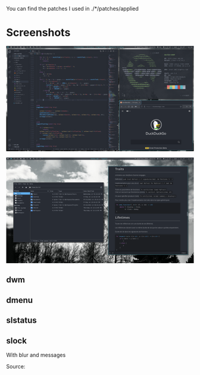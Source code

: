 You can find the patches I used in ./*/patches/applied



# Screenshots

![](./screenshot1.png)

![](./screenshot2.png)

## dwm


## dmenu


## slstatus


## slock
With blur and messages

Source: [](https://github.com/aario/slock-blur)
